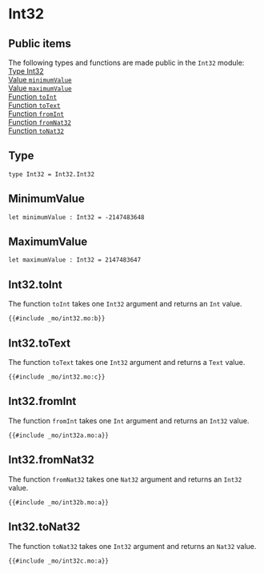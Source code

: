 # Int32

## Public items
The following types and functions are made public in the `Int32` module:  
[Type Int32](#type)   
[Value `minimumValue`](#minimumvalue)  
[Value `maximumValue`](#maximumvalue)  
[Function `toInt`](#int32toint)    
[Function `toText`](#int32totext)  
[Function `fromInt`](#int32fromint)  
[Function `fromNat32`](#int32fromnat32)  
[Function `toNat32`](#int32tonat32)  

## Type
```motoko
type Int32 = Int32.Int32
```
## MinimumValue
```motoko
let minimumValue : Int32 = -2147483648

```
## MaximumValue
```motoko
let maximumValue : Int32 = 2147483647

```

## Int32.toInt
The function `toInt` takes one `Int32` argument and returns an `Int` value. 

```motoko
{{#include _mo/int32.mo:b}}
```

## Int32.toText
The function `toText` takes one `Int32` argument and returns a `Text` value. 

```motoko
{{#include _mo/int32.mo:c}}
```

## Int32.fromInt
The function `fromInt` takes one `Int` argument and returns an `Int32` value. 

```motoko
{{#include _mo/int32a.mo:a}}
```

## Int32.fromNat32
The function `fromNat32` takes one `Nat32` argument and returns an `Int32` value. 

```motoko
{{#include _mo/int32b.mo:a}}
```

## Int32.toNat32
The function `toNat32` takes one `Int32` argument and returns an `Nat32` value. 

```motoko
{{#include _mo/int32c.mo:a}}
```

